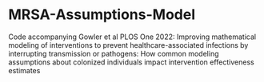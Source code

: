 # MRSA-Assumptions-Model
Code accompanying Gowler et al PLOS One 2022: Improving mathematical modeling of interventions to prevent healthcare-associated infections by interrupting transmission or pathogens: How common modeling assumptions about colonized individuals impact intervention effectiveness estimates
